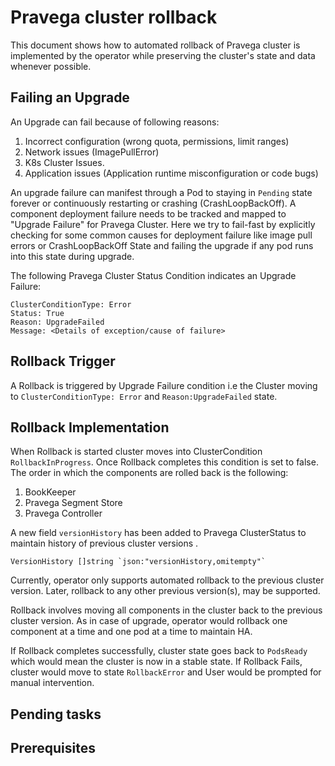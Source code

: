 # Pravega cluster rollback

This document shows how to automated rollback of Pravega cluster is implemented by the operator  while preserving the cluster's state and data whenever possible.

## Failing an Upgrade

An Upgrade can fail because of following reasons:

1. Incorrect configuration (wrong quota, permissions, limit ranges)
2. Network issues (ImagePullError)
3. K8s Cluster Issues.
4. Application issues (Application runtime misconfiguration or code bugs)

An upgrade failure can manifest through a Pod to staying in `Pending` state forever or continuously restarting or crashing (CrashLoopBackOff).
A component deployment failure needs to be tracked and mapped to "Upgrade Failure" for Pravega Cluster.
Here we try to fail-fast by explicitly checking for some common causes for deployment failure like image pull errors or  CrashLoopBackOff State and failing the upgrade if any pod runs into this state during upgrade.

The following Pravega Cluster Status Condition indicates an Upgrade Failure:

```
ClusterConditionType: Error
Status: True
Reason: UpgradeFailed
Message: <Details of exception/cause of failure>
```

## Rollback Trigger

A Rollback is triggered by Upgrade Failure condition i.e the Cluster moving to
`ClusterConditionType: Error` and
`Reason:UpgradeFailed` state.

## Rollback Implementation
When Rollback is started cluster moves into ClusterCondition `RollbackInProgress`.
Once Rollback completes this condition is set to false.
The order in which the components are rolled back is the following:

1. BookKeeper
2. Pravega Segment Store
3. Pravega Controller

A new field `versionHistory` has been added to Pravega ClusterStatus to maintain history of previous cluster versions .
```
VersionHistory []string `json:"versionHistory,omitempty"`
```
Currently, operator only supports automated rollback to the previous cluster version.
Later, rollback to any other previous version(s), may be supported.

Rollback involves moving all components in the cluster back to the previous cluster version. As in case of upgrade, operator would rollback one component at a time and one pod at a time to maintain HA.

If Rollback completes successfully, cluster state goes back to `PodsReady` which would mean the cluster is now in a stable state.
If Rollback Fails, cluster would move to state `RollbackError` and User would be prompted for manual intervention.







## Pending tasks


## Prerequisites
